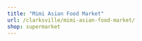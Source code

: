 ```yaml
---
title: "Mimi Asian Food Market"
url: /clarksville/mimi-asian-food-market/
shop: supermarket
---
```

